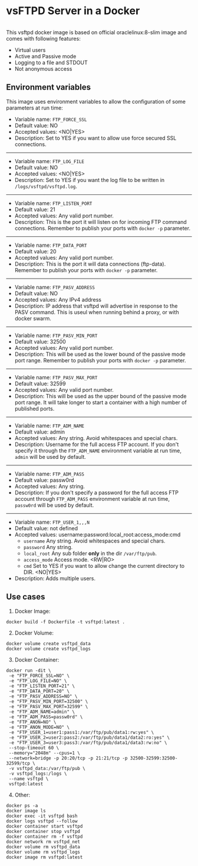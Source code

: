 # vsFTPD Server in a Docker
```
```
This vsftpd docker image is based on official oraclelinux:8-slim image and comes with following features:  

 * Virtual users
 * Active and Passive mode
 * Logging to a file and STDOUT
 * Not anonymous access

Environment variables
----

This image uses environment variables to allow the configuration of some parameters at run time:

* Variable name: `FTP_FORCE_SSL`
* Default value: NO
* Accepted values: <NO|YES>
* Description: Set to YES if you want to allow use force secured SSL connections.

----

* Variable name: `FTP_LOG_FILE`
* Default value: NO
* Accepted values: <NO|YES>
* Description: Set to YES if you want the log file to be written in `/logs/vsftpd/vsftpd.log`.

----

* Variable name: `FTP_LISTEN_PORT`
* Default value: 21
* Accepted values: Any valid port number.
* Description: This is the port it will listen on for incoming FTP command connections. Remember to publish your ports with `docker -p` parameter.

----

* Variable name: `FTP_DATA_PORT`
* Default value: 20
* Accepted values: Any valid port number.
* Description: This is the port it will data connections (ftp-data). Remember to publish your ports with `docker -p` parameter.

----

* Variable name: `FTP_PASV_ADDRESS`
* Default value: NO
* Accepted values: Any IPv4 address
* Description: IP address that vsftpd will advertise in response to the PASV command. This is useul when running behind a proxy, or with docker swarm.

----

* Variable name: `FTP_PASV_MIN_PORT`
* Default value: 32500
* Accepted values: Any valid port number.
* Description: This will be used as the lower bound of the passive mode port range. Remember to publish your ports with `docker -p` parameter.

----

* Variable name: `FTP_PASV_MAX_PORT`
* Default value: 32599
* Accepted values: Any valid port number.
* Description: This will be used as the upper bound of the passive mode port range. It will take longer to start a container with a high number of published ports.

----

* Variable name: `FTP_ADM_NAME`
* Default value: admin
* Accepted values: Any string. Avoid whitespaces and special chars.
* Description: Username for the full access FTP account. If you don't specify it through the `FTP_ADM_NAME` environment variable at run time, `admin` will be used by default.

----

* Variable name: `FTP_ADM_PASS`
* Default value: passw0rd
* Accepted values: Any string.
* Description: If you don't specify a password for the full access FTP account through `FTP_ADM_PASS` environment variable at run time, `passw0rd` will be used by default.

----

* Variable name: `FTP_USER_1,,,N`
* Default value: not defined
* Accepted values: username:password:local_root:access_mode:cmd
  * `username` Any string. Avoid whitespaces and special chars.
  * `password` Any string.
  * `local_root` Any sub folder **only** in the dir `/var/ftp/pub`.
  * `access_mode` Access mode. <RW|RO>
  * `cmd` Set to YES if you want to allow change the current directory to DIR. <NO|YES>
* Description: Adds multiple users.


Use cases
----

1) Docker Image:

```
docker build -f Dockerfile -t vsftpd:latest .
```

2) Docker Volume:

```
docker volume create vsftpd_data
docker volume create vsftpd_logs
```

3) Docker Container:

```
docker run -dit \
 -e "FTP_FORCE_SSL=NO" \
 -e "FTP_LOG_FILE=NO" \
 -e "FTP_LISTEN_PORT=21" \
 -e "FTP_DATA_PORT=20" \
 -e "FTP_PASV_ADDRESS=NO" \
 -e "FTP_PASV_MIN_PORT=32500" \
 -e "FTP_PASV_MAX_PORT=32599" \
 -e "FTP_ADM_NAME=admin" \
 -e "FTP_ADM_PASS=passw0rd" \
 -e "FTP_ANON=NO" \
 -e "FTP_ANON_MODE=NO" \
 -e "FTP_USER_1=user1:pass1:/var/ftp/pub/data1:rw:yes" \
 -e "FTP_USER_2=user2:pass2:/var/ftp/pub/data1/data2:ro:yes" \
 -e "FTP_USER_3=user3:pass3:/var/ftp/pub/data1/data3:rw:no" \
 --stop-timeout 60 \
 --memory="2048m" --cpus=1 \
 --network=bridge -p 20:20/tcp -p 21:21/tcp -p 32500-32599:32500-32599/tcp \
 -v vsftpd_data:/var/ftp/pub \
 -v vsftpd_logs:/logs \
 --name vsftpd \
 vsftpd:latest
```

4) Other:

```
docker ps -a
docker image ls
docker exec -it vsftpd bash
docker logs vsftpd --follow
docker container start vsftpd
docker container stop vsftpd
docker container rm -f vsftpd
docker network rm vsftpd_net
docker volume rm vsftpd_data
docker volume rm vsftpd_logs
docker image rm vsftpd:latest
```
